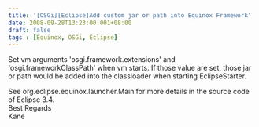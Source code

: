 ```yaml
---
title: '[OSGi][Eclipse]Add custom jar or path into Equinox Framework'
date: 2008-09-28T13:23:00.001+08:00
draft: false
tags : [Equinox, OSGi, Eclipse]
---
```


Set vm arguments 'osgi.framework.extensions' and 'osgi.frameworkClassPath' when vm starts. If those value are set, those jar or path would be added into the classloader when starting EclipseStarter.  
  
See org.eclipse.equinox.launcher.Main for more details in the source code of Eclipse 3.4.  
Best Regards  
Kane